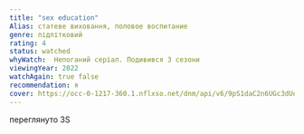 ```yaml
---
title: "sex education"
Alias: статеве виховання, половое воспитание
genre: підлітковий
rating: 4
status: watched
whyWatch:  Непоганий серіал. Подивився 3 сезони
viewingYear: 2022
watchAgain: true false
recommendation: я
cover: https://occ-0-1217-360.1.nflxso.net/dnm/api/v6/9pS1daC2n6UGc3dUogvWIPMR_OU/AAAABf-x5Jw9Le6zNuqoThlpc6uGG0no0AQEjZoSvGKwiAe-3uxhcLFam56duy5X-DGwrC5itNuyANY1b_7uPNlBaZD8lu39gIy7k__t6swJnIExnxTI2EM3-rl4.jpg?r=74e
---
```

переглянуто 3S


